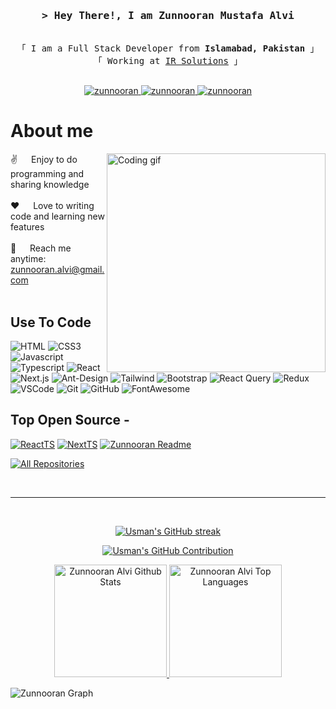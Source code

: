 <h3 align="center">
        <samp>&gt; Hey There!, I am
                <b>Zunnooran Mustafa Alvi</b>
        </samp>
</h3>


<p align="center"> 
  <samp>
    <br>
    「 I am a Full Stack Developer from <b>Islamabad, Pakistan</b> 」
    <br>
    「 Working at <a href="https://www.irsolutions.tech/" target="_blank">IR Solutions</a> 」
    <br>
    <br>
  </samp>
</p>

<p align="center">
 <a href="https://linkedin.com/in/zunnooranalvi" target="_blank">
  <img src="https://img.shields.io/badge/LinkedIn-0077B5?style=for-the-badge&logo=linkedin&logoColor=white" alt="zunnooran"/>
 </a>
 <a href="https://instagram.com/x__.alvi_" target="_blank">
  <img src="https://img.shields.io/badge/Instagram-fe4164?style=for-the-badge&logo=instagram&logoColor=white" alt="zunnooran" />
 </a> 
 <a href="https://www.facebook.com/people/Zunnoorain-Alvi/pfbid02oX5NdCBbK5ci9hndxLYNi9U8mwwQn74k96ocfKGrvfSBJKX9QVJsLKrX7kcogFVyl/?comment_id=Y29tbWVudDo0NTM2MDgyMzUzMTY3NTA5XzQ1MzkxNTQ5Nzk1MjY5MTM%3D" target="_blank">
  <img src="https://img.shields.io/badge/Facebook-20BEFF?&style=for-the-badge&logo=facebook&logoColor=white" alt="zunnooran"  />
  </a> 
</p>

 # About me
 
<p>
 <img align="right" width="350" src="/assets/programmer.gif" alt="Coding gif" />
  
 ✌️ &emsp; Enjoy to do programming and sharing knowledge <br/><br/>
 ❤️ &emsp; Love to writing code and learning new features<br/><br/>
 📧 &emsp; Reach me anytime: zunnooran.alvi@gmail.com<br/><br/>
</p>
 
## Use To Code
![HTML](https://img.shields.io/badge/HTML5-E34F26?style=for-the-badge&logo=html5&logoColor=white)
![CSS3](https://img.shields.io/badge/CSS3-1572B6?style=for-the-badge&logo=css3&logoColor=white)
![Javascript](https://img.shields.io/badge/Javascript-F0DB4F?style=for-the-badge&labelColor=black&logo=javascript&logoColor=F0DB4F)
![Typescript](https://img.shields.io/badge/Typescript-007acc?style=for-the-badge&labelColor=black&logo=typescript&logoColor=007acc)
![React](https://img.shields.io/badge/-React-61DBFB?style=for-the-badge&labelColor=black&logo=react&logoColor=61DBFB)
![Next.js](https://img.shields.io/badge/next%20js-000000?style=for-the-badge&logo=nextdotjs&logoColor=white)
![Ant-Design](https://img.shields.io/badge/AntDesign-0170FE?style=for-the-badge&logo=antdesign&logoColor=white)
![Tailwind](https://img.shields.io/badge/Tailwind_CSS-092749?style=for-the-badge&logo=tailwindcss&logoColor=06B6D4&labelColor=000000)
![Bootstrap](https://img.shields.io/badge/Bootstrap-563D7C?style=for-the-badge&logo=bootstrap&logoColor=white)
![React Query](https://img.shields.io/badge/-React_Query-FF4154?style=for-the-badge&logo=react%20query&logoColor=white)
![Redux](https://img.shields.io/badge/Redux-593D88?style=for-the-badge&logo=redux&logoColor=white)
![VSCode](https://img.shields.io/badge/VSCode-0078D4?style=for-the-badge&logo=visual%20studio%20code&logoColor=white)
![Git](https://img.shields.io/badge/Git-F05032?style=for-the-badge&logo=git&logoColor=white)
![GitHub](https://img.shields.io/badge/GitHub-100000?style=for-the-badge&logo=github&logoColor=white)
![FontAwesome](https://img.shields.io/badge/Font_Awesome-339AF0?style=for-the-badge&logo=fontawesome&logoColor=white)
<br/>

## Top Open Source -
[![ReactTS](https://github-readme-stats.vercel.app/api/pin/?username=Zunnooran&repo=react-ts-starter&border_color=7F3FBF&bg_color=0D1117&title_color=C9D1D9&text_color=8B949E&icon_color=7F3FBF)](https://github.com/devusmanrafiq/react-ts-starter)
[![NextTS](https://github-readme-stats.vercel.app/api/pin/?username=Zunnooran&repo=next-ts-starter&border_color=7F3FBF&bg_color=0D1117&title_color=C9D1D9&text_color=8B949E&icon_color=7F3FBF)](https://github.com/devusmanrafiq/next-ts-starter)
[![Zunnooran Readme](https://github-readme-stats.vercel.app/api/pin/?username=Zunnooran&repo=Zunnooran&border_color=7F3FBF&bg_color=0D1117&title_color=C9D1D9&text_color=8B949E&icon_color=7F3FBF)](https://github.com/devusmanrafiq/Zunnooran)

<p align="left">
  <a href="https://github.com/Zunnooran?tab=repositories" target="_blank"><img alt="All Repositories" title="All Repositories" src="https://img.shields.io/badge/-All%20Repos-2962FF?style=for-the-badge&logo=koding&logoColor=white"/></a>
</p>

<br/>

<hr/>
<br/>
<p align="center">
  <a href="https://github.com/Zunnooran">
    <img src="https://github-readme-streak-stats.herokuapp.com/?user=devusmanrafiq&theme=radical&border=7F3FBF&background=0D1117" alt="Usman's GitHub streak"/>
  </a>
</p>


<p align="center">
  <a href="https://github.com/Zunnooran">
    <img src="https://github-profile-summary-cards.vercel.app/api/cards/profile-details?username=Zunnooran&theme=radical" alt="Usman's GitHub Contribution"/>
  </a>
</p>


<p align="center" >
<a href="https://github.com/Zunnooran">  
    <img alt="Zunnooran Alvi Github Stats" src="https://denvercoder1-github-readme-stats.vercel.app/api?username=Zunnooran&show_icons=true&count_private=true&theme=react&border_color=7F3FBF&bg_color=0D1117&title_color=F85D7F&icon_color=F8D866" height="180em">
  <img alt="Zunnooran Alvi Top Languages" src="https://denvercoder1-github-readme-stats.vercel.app/api/top-langs/?username=Zunnooran&langs_count=8&layout=compact&theme=react&border_color=7F3FBF&bg_color=0D1117&title_color=F85D7F&icon_color=F8D866" height="180em">
</a>   
</p>



![Zunnooran Graph](https://github-readme-activity-graph.vercel.app/graph?username=Zunnooran&custom_title=Zunnooran%20Alvi's%20GitHub%20Activity%20Graph&bg_color=0D1117&color=7F3FBF&line=7F3FBF&point=7F3FBF&area_color=FFFFFF&title_color=FFFFFF&area=true)

